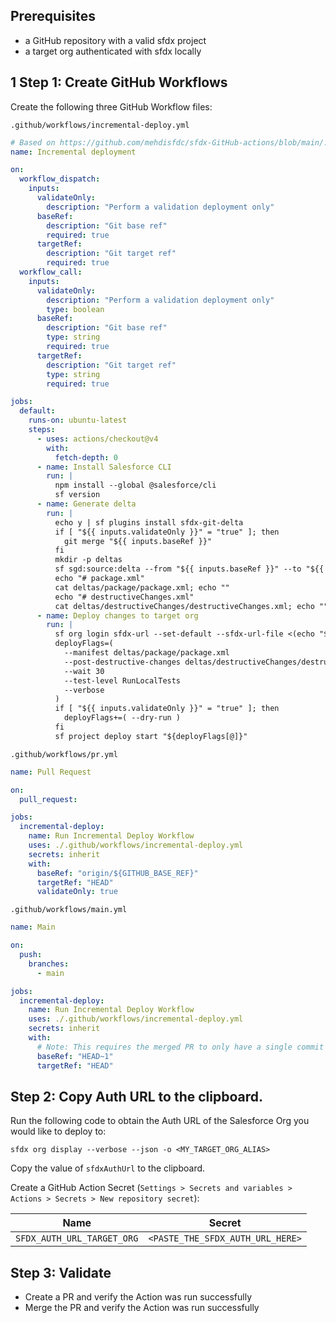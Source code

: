 ## Prerequisites

- a GitHub repository with a valid sfdx project
- a target org authenticated with sfdx locally

## 1 Step 1: Create GitHub Workflows

Create the following three GitHub Workflow files:

`.github/workflows/incremental-deploy.yml`

```yaml
# Based on https://github.com/mehdisfdc/sfdx-GitHub-actions/blob/main/.github/workflows/main.yml
name: Incremental deployment

on:
  workflow_dispatch:
    inputs:
      validateOnly:
        description: "Perform a validation deployment only"
      baseRef:
        description: "Git base ref"
        required: true
      targetRef:
        description: "Git target ref"
        required: true
  workflow_call:
    inputs:
      validateOnly:
        description: "Perform a validation deployment only"
        type: boolean
      baseRef:
        description: "Git base ref"
        type: string
        required: true
      targetRef:
        description: "Git target ref"
        type: string
        required: true

jobs:
  default:
    runs-on: ubuntu-latest
    steps:
      - uses: actions/checkout@v4
        with:
          fetch-depth: 0
      - name: Install Salesforce CLI
        run: |
          npm install --global @salesforce/cli
          sf version
      - name: Generate delta
        run: |
          echo y | sf plugins install sfdx-git-delta
          if [ "${{ inputs.validateOnly }}" = "true" ]; then
            git merge "${{ inputs.baseRef }}"
          fi
          mkdir -p deltas
          sf sgd:source:delta --from "${{ inputs.baseRef }}" --to "${{ inputs.targetRef }}" --output deltas --generate-delta --ignore .forceignore
          echo "# package.xml"
          cat deltas/package/package.xml; echo ""
          echo "# destructiveChanges.xml"
          cat deltas/destructiveChanges/destructiveChanges.xml; echo ""
      - name: Deploy changes to target org
        run: |
          sf org login sfdx-url --set-default --sfdx-url-file <(echo "${{ secrets.SFDX_AUTH_URL_TARGET_ORG }}")
          deployFlags=(
            --manifest deltas/package/package.xml
            --post-destructive-changes deltas/destructiveChanges/destructiveChanges.xml
            --wait 30
            --test-level RunLocalTests
            --verbose
          )
          if [ "${{ inputs.validateOnly }}" = "true" ]; then
            deployFlags+=( --dry-run )
          fi
          sf project deploy start "${deployFlags[@]}"
```

`.github/workflows/pr.yml`

```yaml
name: Pull Request

on:
  pull_request:

jobs:
  incremental-deploy:
    name: Run Incremental Deploy Workflow
    uses: ./.github/workflows/incremental-deploy.yml
    secrets: inherit
    with:
      baseRef: "origin/${GITHUB_BASE_REF}"
      targetRef: "HEAD"
      validateOnly: true
```

`.github/workflows/main.yml`

```yaml
name: Main

on:
  push:
    branches:
      - main

jobs:
  incremental-deploy:
    name: Run Incremental Deploy Workflow
    uses: ./.github/workflows/incremental-deploy.yml
    secrets: inherit
    with:
      # Note: This requires the merged PR to only have a single commit or merge commit
      baseRef: "HEAD~1"
      targetRef: "HEAD"
```

## Step 2: Copy Auth URL to the clipboard.

Run the following code to obtain the Auth URL of the Salesforce Org you would like to deploy to:

```console
sfdx org display --verbose --json -o <MY_TARGET_ORG_ALIAS>
```

Copy the value of `sfdxAuthUrl` to the clipboard.

Create a GitHub Action Secret (`Settings > Secrets and variables > Actions > Secrets > New repository secret`):

| Name                       | Secret                           |
| -------------------------- | -------------------------------- |
| `SFDX_AUTH_URL_TARGET_ORG` | `<PASTE_THE_SFDX_AUTH_URL_HERE>` |

## Step 3: Validate

- Create a PR and verify the Action was run successfully
- Merge the PR and verify the Action was run successfully
